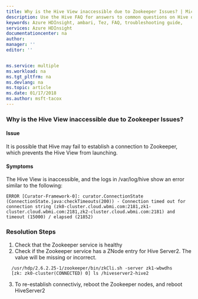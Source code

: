 ```yaml
---
title: Why is the Hive View inaccessible due to Zookeeper Issues? | Microsoft Docs
description: Use the Hive FAQ for answers to common questions on Hive on Azure HDInsight platform.
keywords: Azure HDInsight, ambari, Tez, FAQ, troubleshooting guide, 
services: Azure HDInsight
documentationcenter: na
author: 
manager: ''
editor: ''


ms.service: multiple
ms.workload: na
ms.tgt_pltfrm: na
ms.devlang: na
ms.topic: article
ms.date: 01/17/2018
ms.author: msft-tacox
---
```


### Why is the Hive View inaccessible due to Zookeeper Issues?
#### Issue
It is possible that Hive may fail to establish a connection to Zookeeper, which prevents the Hive View from launching.

#### Symptoms
The Hive View is inaccessible, and the logs in /var/log/hive show an error similar to the following:

`ERROR [Curator-Framework-0]: curator.ConnectionState (ConnectionState.java:checkTimeouts(200)) - Connection timed out for connection string (zk0-cluster.cloud.wbmi.com:2181,zk1-cluster.cloud.wbmi.com:2181,zk2-cluster.cloud.wbmi.com:2181) and timeout (15000) / elapsed (21852)` 


### Resolution Steps
1. Check that the Zookeeper service is healthy
2. Check if the Zookeeper service has a ZNode entry for Hive Server2. The value will be missing or incorrect.	

```
  /usr/hdp/2.6.2.25-1/zookeeper/bin/zkCli.sh -server zk1-wbwdhs
  [zk: zk0-cluster(CONNECTED) 0] ls /hiveserver2-hive2
```

3. To re-establish connectiviy, reboot the Zookeeper nodes, and reboot HiveServer2
